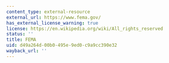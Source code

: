 ```yaml
---
content_type: external-resource
external_url: https://www.fema.gov/
has_external_license_warning: true
license: https://en.wikipedia.org/wiki/All_rights_reserved
status: ''
title: FEMA
uid: d49a264d-00b0-495e-9ed0-c9a9cc390e32
wayback_url: ''
---
```


